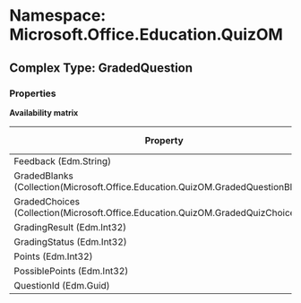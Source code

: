 # Namespace: Microsoft.Office.Education.QuizOM

## Complex Type: GradedQuestion

### Properties

**Availability matrix**

Property | SPO | SP 2019 | SP 2016 | SP 2013
----------|-----|---------|---------|--------
Feedback (Edm.String) | ❌ | ❌ | ❌ | ✅
GradedBlanks (Collection(Microsoft.Office.Education.QuizOM.GradedQuestionBlank)) | ❌ | ❌ | ❌ | ✅
GradedChoices (Collection(Microsoft.Office.Education.QuizOM.GradedQuizChoice)) | ❌ | ❌ | ❌ | ✅
GradingResult (Edm.Int32) | ❌ | ❌ | ❌ | ✅
GradingStatus (Edm.Int32) | ❌ | ❌ | ❌ | ✅
Points (Edm.Int32) | ❌ | ❌ | ❌ | ✅
PossiblePoints (Edm.Int32) | ❌ | ❌ | ❌ | ✅
QuestionId (Edm.Guid) | ❌ | ❌ | ❌ | ✅
